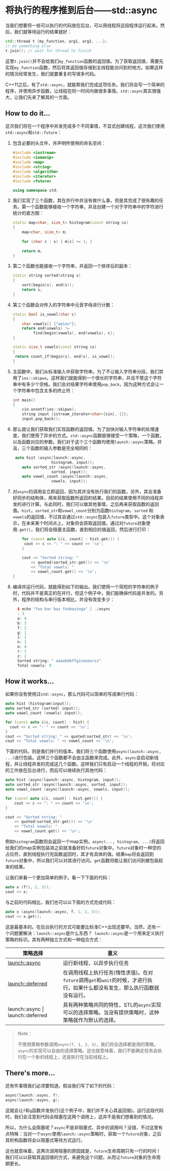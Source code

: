 # 将执行的程序推到后台——std::async

当我们想要将一些可以执行的代码放在后台，可以用线程将这段程序运行起来。然后，我们就等待运行的结果就好：

```c++
std::thread t {my_function, arg1, arg2, ...};
// do something else
t.join(); // wait for thread to finish
```

这里`t.join()`并不会给我们`my_function`函数的返回值。为了获取返回值，需要先实现`my_function`函数，然后将其返回值存储到主线程能访问到的地方。如果这样的情况经常发生，我们就要重复的写很多代码。

C++11之后，有了`std::async`，就能帮我们完成这项任务。我们将会写一个简单的程序，并使用异步函数，让线程在同一时间内做很多事情。`std::async`其实很强大，让我们先来了解其的一方面。

## How to do it...

这次我们将在一个程序中并发完成多个不同事情，不显式创建线程，这次我们使用`std::async`和`std::future`：

1. 包含必要的头文件，并声明所使用的命名空间：

   ```c++
   #include <iostream>
   #include <iomanip>
   #include <map>
   #include <string>
   #include <algorithm>
   #include <iterator>
   #include <future>
   
   using namespace std;
   ```

2. 我们实现了三个函数，其在并行中并没有做什么事，但是其完成了很有趣的任务。第一个函数能够接收一个字符串，并且创建一个对于字符串中的字符进行统计的直方图：

   ```c++
   static map<char, size_t> histogram(const string &s)
   {
       map<char, size_t> m;
       
       for (char c : s) { m[c] += 1; }
       
       return m;
   }
   ```

3. 第二个函数也能接收一个字符串，并返回一个排序后的副本：

   ```c++
   static string sorted(string s)
   {
       sort(begin(s), end(s));
       return s;
   }
   ```

4. 第三个函数会对传入的字符串中元音字母进行计数：

   ```c++
   static bool is_vowel(char c)
   {
       char vowels[] {"aeiou"};
       return end(vowels) !=
       		find(begin(vowels), end(vowels), c);
   }
   
   static size_t vowels(const string &s)
   {
   	return count_if(begin(s), end(s), is_vowel);
   }
   ```

5. 主函数中，我们从标准输入中获取字符串。为了不让输入字符串分段，我们禁用了`ios::skipws`。这样我们就能得到一个很长的字符串，并且不管这个字符串中有多少个空格。我们会对结果字符串使用`pop_back`，因为这种方式会让一个字符串中包含太多的终止符：

   ```c++
   int main()
   {
       cin.unsetf(ios::skipws);
       string input {istream_iterator<char>{cin}, {}};
       input.pop_back();
   ```

6. 那么就让我们获取我们实现函数的返回值。为了加快对输入字符串的处理速度，我们使用了异步的方式。`std::async`函数能够接受一个策略，一个函数，以及函数对应的参数。我们对于这个三个函数均使用`launch::async`策略。并且，三个函数的输入参数是完全相同的：

   ```c++
   	auto hist (async(launch::async,
       				histogram, input));
       auto sorted_str (async(launch::async,
       				sorted, input));
       auto vowel_count (async(launch::async,
       				vowels, input));
   ```

7. 对`async`的调用会立即返回，因为其并没有执行我们的函数。另外，其会准备好同步的结构体，用来获取函数所返回的结果。目前的结果使用不同的线程并发的进行计算。与此同时，我们可以做其他事情，之后再来获取函数的返回值。`hist`，`sorted_str`和`vowel_count`分别为函数`histogram`，`sorted` 和`vowels`的返回值，不过其会通过`std::async`包装入`future`类型中。这个对象表示，在未来某个时间点上，对象将会获取返回值。通过对`future`对象使用`.get()`，我们将会阻塞主函数，直到相应的值返回，然后进行打印：

   ```c++
       for (const auto &[c, count] : hist.get()) {
       	cout << c << ": " << count << '\n';
       }
   
       cout << "Sorted string: "
           << quoted(sorted_str.get()) << '\n'
           << "Total vowels: "
           << vowel_count.get() << '\n';
   }
   ```

8. 编译并运行代码，就能得到如下的输出。我们使用一个简短的字符串的例子时，代码并不是真正的在并行，但这个例子中，我们能确保代码是并发的。另外，程序的结构与串行版本相比，并没有改变多少：

    ```c++
      $ echo "foo bar baz foobazinga" | ./async
      : 3
      a: 4
      b: 3
      f: 2
      g: 1
      i: 1
      n: 1
      o: 4
      r: 1
      z: 2
      Sorted string: " aaaabbbffginoooorzz"
      Total vowels: 9
    ```

## How it works...

如果你没有使用过`std::async`，那么代码可以简单的写成串行代码：

```c++
auto hist (histogram(input));
auto sorted_str (sorted( input));
auto vowel_count (vowels( input));

for (const auto &[c, count] : hist) {
  cout << c << ": " << count << '\n';
}
cout << "Sorted string: " << quoted(sorted_str) << '\n';
cout << "Total vowels: " << vowel_count << '\n';
```

下面的代码，则是我们并行的版本。我们将三个函数使用`async(launch::async, ...)`进行包装。这样三个函数都不会由主函数来完成。此外，`async`会启动新线程，并让线程并发的完成这几个函数。这样我们只有启动一个线程的开销，将对应的工作放在后台进行，而后可以继续执行其他代码：

```c++
auto hist (async(launch::async, histogram, input));
auto sorted_str (async(launch::async, sorted, input));
auto vowel_count (async(launch::async, vowels, input));

for (const auto &[c, count] : hist.get()) {
	cout << c << ": " << count << '\n';
}

cout << "Sorted string: "
    << quoted(sorted_str.get()) << '\n'
    << "Total vowels: "
    << vowel_count.get() << '\n';
```

例如`histogram`函数则会返回一个map实例，`async(..., histogram, ...)`将返回给我们的map实例包装进之前就准备好的`future`对象中。`future`对象时一种空的占位符，直到线程执行完函数返回时，其才有具体的值。结果`map`将会返回到`future`对象中，所以我们可以对其进行访问。`get`函数将能让我们访问到被包装起来的结果。

让我们来看一个更加简单的例子。看一下下面的代码：

```c++
auto x (f(1, 2, 3));
cout << x;
```

与之前的代码相比，我们也可以以下面的方式完成代码：

```c++
auto x (async(launch::async, f, 1, 2, 3));
cout << x.get();
```

这是最基本的。在后台执行的方式可能要比标准C++出现还要早。当然，还有一个问题要解决：`launch::async`是什么东西？` launch::async`是一个用来定义执行策略的标识。其有两种独立方式和一种组合方式：

| 策略选择                                                     | 意义                                                         |
| ------------------------------------------------------------ | ------------------------------------------------------------ |
| [launch::async](http://zh.cppreference.com/w/cpp/thread/launch) | 运行新线程，以异步执行任务                                   |
| [launch::deferred](http://zh.cppreference.com/w/cpp/thread/launch) | 在调用线程上执行任务(惰性求值)。在对`future`调用`get`和`wait`的时候，才进行执行。如果什么都没有发生，那么执行函数就没有运行。 |
| launch::async \| launch::deferred                            | 具有两种策略共同的特性，STL的`async`实现可以的选择策略。当没有提供策略时，这种策略就作为默认的选择。 |

> Note：
>
> 不使用策略参数调用`async(f, 1, 2, 3)`，我们将会选择都是用的策略。`async`的实现可以自由的选择策略。这也就意味着，我们不能确定任务会执行在一个新的线程上，还是执行在当前线程上。

## There's more...

还有件事情我们必须要知道。假设我们写了如下的代码：

```c++
async(launch::async, f);
async(launch::async, g);
```

这就会让`f`和`g`函数并发执行(这个例子中，我们并不关心其返回值)。运行这段代码时，我们会注意到代码会阻塞在这两个调用上，这并不是我们想看到的情况。

所以，为什么会阻塞呢？`async`不是非阻塞式、异步的调用吗？没错，不过这里有点特殊：当对一个`async`使用`launch::async`策略时，获取一个`future`对象，之后其析构函数将会以阻塞式等待方式运行。

这也就意味着，这两次调用阻塞的原因就是，`future`生命周期只有一行的时间！我们可以以获取其返回值的方式，来避免这个问题，从而让`future`对象的生命周期更长。